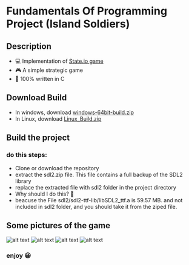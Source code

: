 # Fundamentals Of Programming Project (Island Soldiers)

## Description

- 💻 Implementation of [State.io game](https://play.google.com/store/apps/details?id=io.state.fight&hl=en&gl=US)
- 🎮 A simple strategic game
- 💯 100% written in C

## Download Build

- In windows, download [windows-64bit-build.zip](https://github.com/satayyeb/fop-project/blob/main/windows-64bit-build.zip)
- In Linux, download [Linux_Build.zip](https://github.com/satayyeb/fop-project/blob/main/Linux_Build.zip)

## Build the project
### do this steps:
- Clone or download the repository
- extract the sdl2.zip file. This file contains a full backup of the SDL2 library
- replace the extracted file with sdl2 folder in the project directory
- Why should I do this? 🤨
- beacuse the File sdl2/sdl2-ttf-lib/libSDL2_ttf.a is 59.57 MB. and not included in sdl2 folder, and you should take it from the ziped file.

## Some pictures of the game
![alt text](https://s6.uupload.ir/files/1_zu.jpg)
![alt text](https://s6.uupload.ir/files/2_8xkn.jpg)
![alt text](https://s6.uupload.ir/files/3_i7dm.jpg)
![alt text](https://s6.uupload.ir/files/4_zbtc.jpg)


### enjoy 😀
